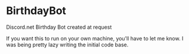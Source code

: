 # BirthdayBot
Discord.net Birthday Bot created at request

If you want this to run on your own machine, you'll have to let me know. I was being pretty lazy writing the initial code base. 
